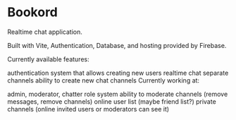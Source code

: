 # Bookord

Realtime chat application.

Built with Vite, Authentication, Database, and hosting provided by Firebase.

Currently available features:

authentication system that allows creating new users
realtime chat
separate channels
ability to create new chat channels
Currently working at:

admin, moderator, chatter role system
ability to moderate channels (remove messages, remove channels)
online user list (maybe friend list?)
private channels (online invited users or moderators can see it)
